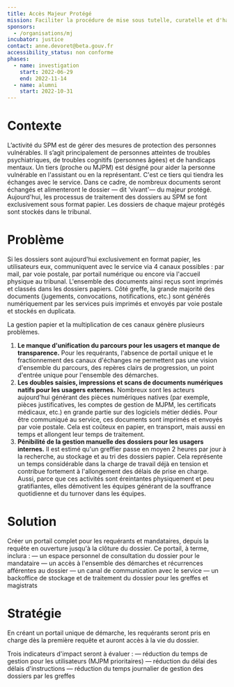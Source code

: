 ```yaml
---
title: Accès Majeur Protégé
mission: Faciliter la procédure de mise sous tutelle, curatelle et d'habilitation familiale pour les familles et les mandataires.
sponsors:
  - /organisations/mj
incubator: justice
contact: anne.devoret@beta.gouv.fr
accessibility_status: non conforme
phases:
  - name: investigation
    start: 2022-06-29
    end: 2022-11-14
  - name: alumni
    start: 2022-10-31
---
```

# **Contexte**

L’activité du SPM est de gérer des mesures de protection des personnes vulnérables. Il s’agit principalement de personnes atteintes de troubles psychiatriques, de troubles cognitifs (personnes âgées) et de handicaps mentaux. Un tiers (proche ou MJPM) est désigné pour aider la personne vulnérable en l'assistant ou en la représentant. C'est ce tiers qui tiendra les échanges avec le service. Dans ce cadre, de nombreux documents seront échangés et alimenteront le dossier — dit 'vivant'— du majeur protégé. 
Aujourd'hui, les processus de traitement des dossiers au SPM se font exclusivement sous format papier. Les dossiers de chaque majeur protégés sont stockés dans le tribunal.  

# **Problème**

Si les dossiers sont aujourd'hui exclusivement en format papier, les utilisateurs eux, communiquent avec le service via 4 canaux possibles : par mail, par voie postale, par portail numérique ou encore via l'accueil physique au tribunal. L'ensemble des documents ainsi reçus sont imprimés et classés dans les dossiers papiers. 
Côté greffe, la grande majorité des documents (jugements, convocations, notifications, etc.) sont générés numériquement par les services puis imprimés et envoyés par voie postale et stockés en duplicata. 

La gestion papier et la multiplication de ces canaux génère plusieurs problèmes. 

1. **Le manque d'unification du parcours pour les usagers et manque de transparence.** Pour les requérants, l'absence de portail unique et le fractionnement des canaux d'échanges ne permettent pas une vision d'ensemble du parcours, des repères clairs de progression, un point d'entrée unique pour l'ensemble des démarches. 
2. **Les doubles saisies, impressions et scans de documents numériques natifs pour les usagers externes.** Nombreux sont les acteurs aujourd'hui générant des pièces numériques natives (par exemple, pièces justificatives, les comptes de gestion de MJPM, les certificats médicaux, etc.) en grande partie sur des logiciels métier dédiés. Pour être communiqué au service, ces documents sont imprimés et envoyés par voie postale. Cela est coûteux en papier, en transport, mais aussi en temps et allongent leur temps de traitement.
3. **Pénibilité de la gestion manuelle des dossiers pour les usagers internes.** Il est estimé qu'un greffier passe en moyen 2 heures par jour à la recherche, au stockage et au tri des dossiers papier. Cela représente un temps considérable dans la charge de travail déjà en tension et contribue fortement à l'allongement des délais de prise en charge. Aussi, parce que ces activités sont éreintantes physiquement et peu gratifiantes, elles démotivent les équipes générant de la souffrance quotidienne et du turnover dans les équipes. 

# Solution

Créer un portail complet pour les requérants et mandataires, depuis la requête en ouverture jusqu'à la clôture du dossier. Ce portail, à terme, inclura :
﻿— un espace personnel de consultation du dossier pour le mandataire
— un accès à l'ensemble des démarches et récurrences afférentes au dossier
— un canal de communication avec le service
— un backoffice de stockage et de traitement du dossier pour les greffes et magistrats

# Stratégie

En créant un portail unique de démarche, les requérants seront pris en charge dès la première requête et auront accès à la vie du dossier.  

Trois indicateurs d'impact seront à évaluer : 
— réduction du temps de gestion pour les utilisateurs (MJPM prioritaires) 
— réduction du délai des délais d'instructions 
— réduction du temps journalier de gestion des dossiers par les greffes
